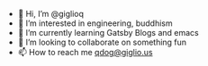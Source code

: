 - 👋 Hi, I’m @giglioq
- 👀 I’m interested in engineering, buddhism
- 🌱 I’m currently learning Gatsby Blogs and emacs
- 💞️ I’m looking to collaborate on something fun
- 📫 How to reach me qdog@giglio.us

<!---
giglioq/giglioq is a ✨ special ✨ repository because its `README.md` (this file) appears on your GitHub profile.
You can click the Preview link to take a look at your changes.
--->
